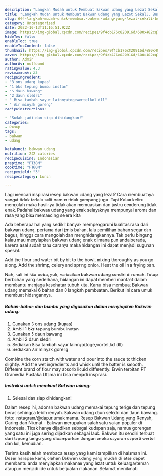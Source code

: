 ```yaml
---
description: "Langkah Mudah untuk Membuat Bakwan udang yang Lezat Sekali, Buat Buka Puasa Bisa Manjain Lidah"
title: "Langkah Mudah untuk Membuat Bakwan udang yang Lezat Sekali, Buat Buka Puasa Bisa Manjain Lidah"
slug: 644-langkah-mudah-untuk-membuat-bakwan-udang-yang-lezat-sekali-buat-buka-puasa-bisa-manjain-lidah
category: Uncategorized
date: 2022-10-13T11:16:51.922Z
image: https://img-global.cpcdn.com/recipes/9f4cb176c820916d/680x482cq70/bakwan-udang-foto-resep-utama.jpg
hideToc: false
enableToc: true
enableTocContent: false
thumbnail: https://img-global.cpcdn.com/recipes/9f4cb176c820916d/680x482cq70/bakwan-udang-foto-resep-utama.jpg
cover: https://img-global.cpcdn.com/recipes/9f4cb176c820916d/680x482cq70/bakwan-udang-foto-resep-utama.jpg
author: Admin
authorAv: notfound
ratingvalue: 4.3
reviewcount: 23
recipeingredient:
- "3 ons udang kupas"
- "1 bks tepung bumbu instan"
- "5 daun bawang"
- "2 daun sledri"
- " Bisa tambah sayur lainnyatogewortelkol dll"
- " Air minyak goreng"
recipeinstructions:

- "Sudah jadi dan siap dihidangkan!"
categories:
- Resep
tags:
- bakwan
- udang

katakunci: bakwan udang 
nutrition: 242 calories
recipecuisine: Indonesian
preptime: "PT38M"
cooktime: "PT60M"
recipeyield: "3"
recipecategory: Lunch

---
```



Lagi mencari inspirasi resep bakwan udang yang lezat? Cara membuatnya sangat tidak terlalu sulit namun tidak gampang juga. Tapi Kalau keliru mengolah maka hasilnya tidak akan memuaskan dan justru cenderung tidak enak. Padahal bakwan udang yang enak selayaknya mempunyai aroma dan rasa yang bisa memancing selera kita.


Ada beberapa hal yang sedikit banyak mempengaruhi kualitas rasa dari bakwan udang, pertama dari jenis bahan, lalu pemilihan bahan segar dan bagus, hingga cara mengolah dan menghidangkannya. Tak perlu bingung kalau mau menyiapkan bakwan udang enak di mana pun anda berada, karena asal sudah tahu caranya maka hidangan ini dapat menjadi suguhan spesial.

Add the flour and water bit by bit to the bowl, mixing thoroughly as you go along. Add the shrimp, celery and spring onion. Heat the oil in a frying pan.


Nah, kali ini kita coba, yuk, variasikan bakwan udang sendiri di rumah. Tetap berbahan yang sederhana, hidangan ini dapat memberi manfaat dalam membantu menjaga kesehatan tubuh kita. Kamu bisa membuat Bakwan udang memakai 6 bahan dan 0 langkah pembuatan. Berikut ini cara untuk membuat hidangannya.

<!--inarticleads1-->

##### Bahan-bahan dan bumbu yang digunakan dalam menyiapkan Bakwan udang:

1. Gunakan 3 ons udang (kupas)
1. Ambil 1 bks tepung bumbu instan
1. Gunakan 5 daun bawang
1. Ambil 2 daun sledri
1. Sediakan  Bisa tambah sayur lainnya(toge,wortel,kol dll)
1. Sediakan  Air minyak goreng


Combine the corn starch with water and pour into the sauce to thicken slightly. Add the wet ingredients and whisk until the batter is smooth. Different brand of flour may absorb liquid differently. Erwin terbitan PT Gramedia Pustaka Utama ini bisa menjadi inspirasi. 

<!--inarticleads2-->

##### Instruksi untuk membuat Bakwan udang:


1. Selesai dan siap dihidangkan!

Dalam resep ini, adonan bakwan udang memakai tepung terigu dan tepung beras sehingga lebih renyah. Bakwan udang daun seledri dan daun bawang. foto: Instagram/@dapur.umak.mama. Resep Bakwan Udang yang Renyah, Garing dan Nikmat - Bakwan merupakan salah satu sajian populer di Indonesia. Tidak hanya dijadikan sebagai kudapan saja, namun gorengan yang satu ini juga sering dijadikan sebagai lauk. Bakwan itu sendiri terbuat dari tepung terigu yang dicampurkan dengan aneka sayuran seperti wortel dan kol, kemudian. 

Terima kasih telah membaca resep yang kami tampilkan di halaman ini. Besar harapan kami, olahan Bakwan udang yang mudah di atas dapat membantu anda menyiapkan makanan yang lezat untuk keluarga/teman ataupun menjadi ide untuk berjualan makanan. Selamat menikmati

